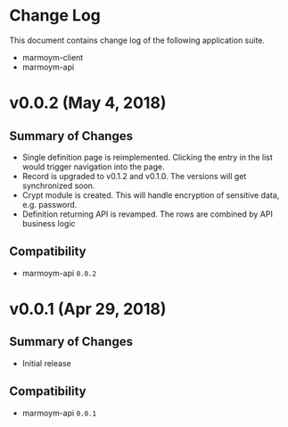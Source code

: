 # Change Log
This document contains change log of the following application suite.
- marmoym-client
- marmoym-api

# v0.0.2 (May 4, 2018)
## Summary of Changes
- Single definition page is reimplemented. Clicking the entry in the list would trigger navigation into the page.
- Record is upgraded to v0.1.2 and v0.1.0. The versions will get synchronized soon.
- Crypt module is created. This will handle encryption of sensitive data, e.g. password.
- Definition returning API is revamped. The rows are combined by API business logic

## Compatibility
- marmoym-api `0.0.2`

# v0.0.1 (Apr 29, 2018)
## Summary of Changes
- Initial release

## Compatibility
- marmoym-api `0.0.1`
